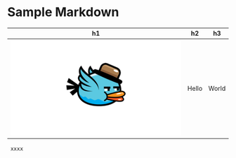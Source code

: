 
# Sample Markdown

|h1|h2|h3|
|---|---|---|
|![](../doc/bird.gif)|Hello|World|


     xxxx
     
     
     
     
     
